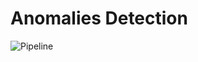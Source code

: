 # Anomalies Detection

![Pipeline](https://github.com/user-attachments/assets/1dd5daa4-7427-4917-8dc8-1ba0413c74fd)
